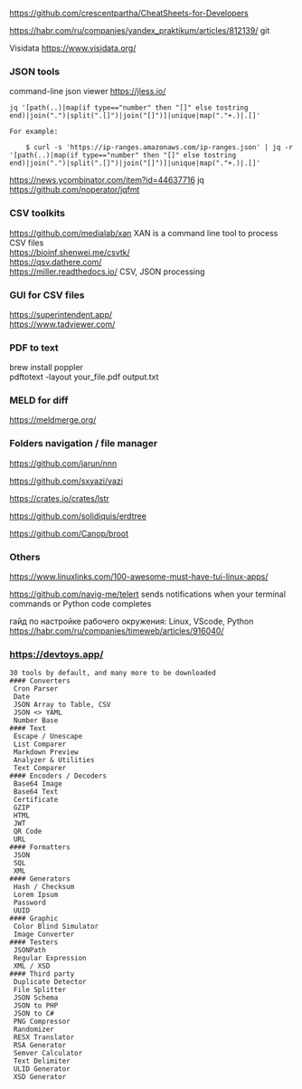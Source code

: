 <https://github.com/crescentpartha/CheatSheets-for-Developers>

<https://habr.com/ru/companies/yandex_praktikum/articles/812139/> git

Visidata <https://www.visidata.org/>


### JSON tools
command-line json viewer <https://jless.io/> 

```
jq '[path(..)|map(if type=="number" then "[]" else tostring end)|join(".")|split(".[]")|join("[]")]|unique|map("."+.)|.[]'

For example:

    $ curl -s 'https://ip-ranges.amazonaws.com/ip-ranges.json' | jq -r '[path(..)|map(if type=="number" then "[]" else tostring end)|join(".")|split(".[]")|join("[]")]|unique|map("."+.)|.[]'
```
https://news.ycombinator.com/item?id=44637716  jq
https://github.com/noperator/jqfmt

### CSV toolkits
https://github.com/medialab/xan   XAN is a command line tool to process CSV files  
https://bioinf.shenwei.me/csvtk/  
https://qsv.dathere.com/  
https://miller.readthedocs.io/  CSV, JSON processing

### GUI for CSV files
https://superintendent.app/  
https://www.tadviewer.com/

### PDF to text
brew install poppler  
pdftotext -layout your_file.pdf output.txt

### MELD for diff
<https://meldmerge.org/>

### Folders navigation / file manager

https://github.com/jarun/nnn

https://github.com/sxyazi/yazi

https://crates.io/crates/lstr

https://github.com/solidiquis/erdtree

https://github.com/Canop/broot

### Others
<https://www.linuxlinks.com/100-awesome-must-have-tui-linux-apps/>

https://github.com/navig-me/telert sends notifications when your terminal commands or Python code completes

гайд по настройке рабочего окружения: Linux, VScode, Python  
<https://habr.com/ru/companies/timeweb/articles/916040/>

### <https://devtoys.app/>
```
30 tools by default, and many more to be downloaded
#### Converters
 Cron Parser
 Date
 JSON Array to Table, CSV
 JSON <> YAML
 Number Base
#### Text
 Escape / Unescape
 List Comparer
 Markdown Preview
 Analyzer & Utilities
 Text Comparer
#### Encoders / Decoders
 Base64 Image
 Base64 Text
 Certificate
 GZIP
 HTML
 JWT
 QR Code
 URL
#### Formatters
 JSON
 SQL
 XML
#### Generators
 Hash / Checksum
 Lorem Ipsum
 Password
 UUID
#### Graphic
 Color Blind Simulator
 Image Converter
#### Testers
 JSONPath
 Regular Expression
 XML / XSD
#### Third party
 Duplicate Detector
 File Splitter
 JSON Schema
 JSON to PHP
 JSON to C#
 PNG Compressor
 Randomizer
 RESX Translator
 RSA Generator
 Semver Calculator
 Text Delimiter
 ULID Generator
 XSD Generator
 ```
